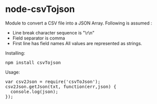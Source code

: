 # node-csvTojson

Module to convert a CSV file into a JSON Array. Following is assumed :
- Line break character sequence is "\r\n"
- Field separator is comma
- First line has field names
All values are represented as strings.

Installing:
<pre>
npm install csvTojson
</pre>
Usage:
<pre>
var csv2Json = require('csvToJson');
csv2Json.getJson(txt, function(err,json) {
  console.log(json);
});
</pre>
